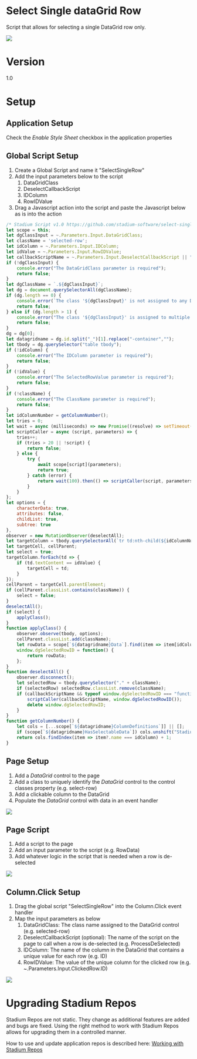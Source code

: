 # Select Single dataGrid Row
Script that allows for selecting a single DataGrid row only. 

![](images/view.gif)

# Version
1.0

# Setup

## Application Setup
Check the *Enable Style Sheet* checkbox in the application properties

## Global Script Setup
1. Create a Global Script and name it "SelectSingleRow"
2. Add the input parameters below to the script
   1. DataGridClass
   2. DeselectCallbackScript
   3. IDColumn
   4. RowIDValue
3. Drag a Javascript action into the script and paste the Javascript below as is into the action
```javascript
/* Stadium Script v1.0 https://github.com/stadium-software/select-single-datagrid-row */
let scope = this;
let dgClassInput = ~.Parameters.Input.DataGridClass;
let className = 'selected-row';
let idColumn = ~.Parameters.Input.IDColumn;
let idValue = ~.Parameters.Input.RowIDValue;
let callbackScriptName = ~.Parameters.Input.DeselectCallbackScript || "";
if (!dgClassInput) {
    console.error("The DataGridClass parameter is required");
    return false;
}
let dgClassName = `.${dgClassInput}`;
let dg = document.querySelectorAll(dgClassName);
if (dg.length == 0) {
    console.error(`The class '${dgClassInput}' is not assigned to any DataGrid`);
    return false;
} else if (dg.length > 1) {
    console.error("The class '${dgClassInput}' is assigned to multiple DataGrids. DataGrids using this script must have unique classnames");
    return false;
}
dg = dg[0];
let datagridname = dg.id.split("_")[1].replace("-container","");
let tbody = dg.querySelector("table tbody");
if (!idColumn) {
    console.error("The IDColumn parameter is required");
    return false;
}
if (!idValue) {
    console.error("The SelectedRowValue parameter is required");
    return false;
}
if (!className) {
    console.error("The ClassName parameter is required");
    return false;
}
let idColumnNumber = getColumnNumber();
let tries = 0;
let wait = async (milliseconds) => new Promise((resolve) => setTimeout(resolve, milliseconds));
let scriptCaller = async (script, parameters) => {
    tries++;
    if (tries > 20 || !script) {
    	return false;
    } else {
        try {
            await scope[script](parameters);
            return true;
        } catch (error) {
            return wait(100).then(() => scriptCaller(script, parameters));
        }
    }
};
let options = {
    characterData: true,
    attributes: false,
    childList: true,
    subtree: true
},
observer = new MutationObserver(deselectAll);
let targetColumn = tbody.querySelectorAll(`tr td:nth-child(${idColumnNumber})`);
let targetCell, cellParent;
let select = true;
targetColumn.forEach(td => {
    if (td.textContent == idValue) {
        targetCell = td;
    }
});
cellParent = targetCell.parentElement;
if (cellParent.classList.contains(className)) {
    select = false;
}
deselectAll();
if (select) {
    applyClass();
}
function applyClass() { 
    observer.observe(tbody, options);
    cellParent.classList.add(className);
    let rowData = scope[`${datagridname}Data`].find(item => item[idColumn] === idValue);
    window.dgSelectedRowID = function() {
        return rowData;
    };
}
function deselectAll() { 
    observer.disconnect();
    let selectedRow = tbody.querySelector("." + className);
    if (selectedRow) selectedRow.classList.remove(className);
    if (callbackScriptName && typeof window.dgSelectedRowID === "function") { 
        scriptCaller(callbackScriptName, window.dgSelectedRowID());
        delete window.dgSelectedRowID;
    }
}
function getColumnNumber() {
    let cols = [...scope[`${datagridname}ColumnDefinitions`]] || [];
    if (scope[`${datagridname}HasSelectableData`]) cols.unshift("StadiumRowSelector");
    return cols.findIndex(item => item?.name === idColumn) + 1;
}
```

## Page Setup
1. Add a *DataGrid* control to the page
2. Add a class to uniquely identify the *DataGrid* control to the control classes property (e.g. select-row)
3. Add a clickable column to the DataGrid
4. Populate the *DataGrid* control with data in an event handler

![](images/DGClass.png)

## Page Script
1. Add a script to the page
2. Add an input parameter to the script (e.g. RowData)
3. Add whatever logic in the script that is needed when a row is de-selected

![](images/ProcessDeselected.png)

## Column.Click Setup
1. Drag the global script "SelectSingleRow" into the Column.Click event handler
2. Map the input parameters as below
   1. DataGridClass: The class name assigned to the DataGrid control (e.g. selected-row)
   2. DeselectCallbackScript (optional): The name of the script on the page to call when a row is de-selected (e.g. ProcessDeSelected)
   3. IDColumn: The name of the column in the DataGrid that contains a unique value for each row (e.g. ID)
   4. RowIDValue: The value of the unique column for the clicked row (e.g. ~.Parameters.Input.ClickedRow.ID)

![](images/ColumnClick.png)

# Upgrading Stadium Repos
Stadium Repos are not static. They change as additional features are added and bugs are fixed. Using the right method to work with Stadium Repos allows for upgrading them in a controlled manner. 

How to use and update application repos is described here: [Working with Stadium Repos](https://github.com/stadium-software/samples-upgrading)
